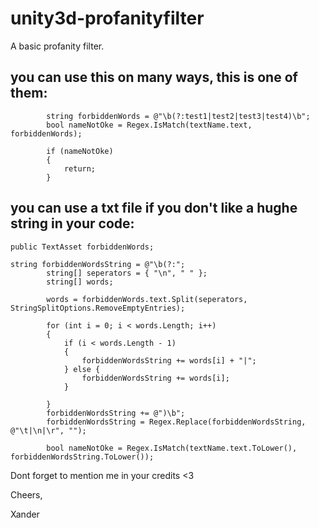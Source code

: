 # unity3d-profanityfilter
A basic profanity filter.

## you can use this on many ways, this is one of them:
~~~
        string forbiddenWords = @"\b(?:test1|test2|test3|test4)\b";
        bool nameNotOke = Regex.IsMatch(textName.text, forbiddenWords);

        if (nameNotOke)
        {
            return;
        }
~~~

## you can use a txt file if you don't like a hughe string in your code:
~~~
public TextAsset forbiddenWords;

string forbiddenWordsString = @"\b(?:";
        string[] seperators = { "\n", " " };
        string[] words;

        words = forbiddenWords.text.Split(seperators, StringSplitOptions.RemoveEmptyEntries);

        for (int i = 0; i < words.Length; i++)
        {
            if (i < words.Length - 1)
            {
                forbiddenWordsString += words[i] + "|";
            } else {
                forbiddenWordsString += words[i];
            }

        }
        forbiddenWordsString += @")\b";
        forbiddenWordsString = Regex.Replace(forbiddenWordsString, @"\t|\n|\r", "");
        
        bool nameNotOke = Regex.IsMatch(textName.text.ToLower(), forbiddenWordsString.ToLower());
~~~

Dont forget to mention me in your credits <3

Cheers,

Xander
